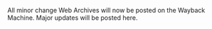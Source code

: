 All minor change Web Archives will now be posted on the Wayback Machine. Major updates will be posted here.
